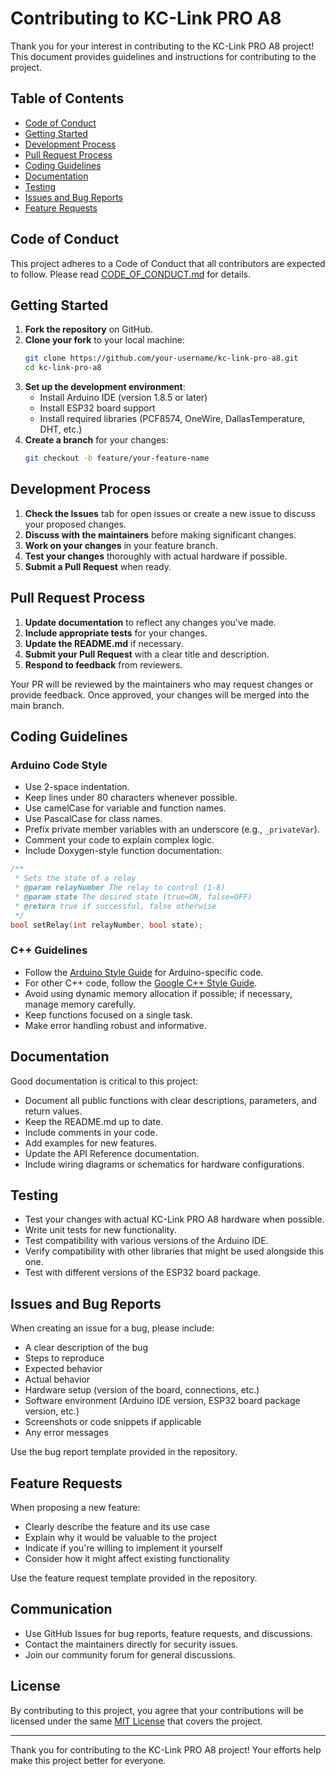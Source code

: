 # Contributing to KC-Link PRO A8

Thank you for your interest in contributing to the KC-Link PRO A8 project! This document provides guidelines and instructions for contributing to the project.

## Table of Contents

- [Code of Conduct](#code-of-conduct)
- [Getting Started](#getting-started)
- [Development Process](#development-process)
- [Pull Request Process](#pull-request-process)
- [Coding Guidelines](#coding-guidelines)
- [Documentation](#documentation)
- [Testing](#testing)
- [Issues and Bug Reports](#issues-and-bug-reports)
- [Feature Requests](#feature-requests)

## Code of Conduct

This project adheres to a Code of Conduct that all contributors are expected to follow. Please read [CODE_OF_CONDUCT.md](CODE_OF_CONDUCT.md) for details.

## Getting Started

1. **Fork the repository** on GitHub.
2. **Clone your fork** to your local machine:
   ```bash
   git clone https://github.com/your-username/kc-link-pro-a8.git
   cd kc-link-pro-a8
   ```
3. **Set up the development environment**:
   - Install Arduino IDE (version 1.8.5 or later)
   - Install ESP32 board support
   - Install required libraries (PCF8574, OneWire, DallasTemperature, DHT, etc.)
4. **Create a branch** for your changes:
   ```bash
   git checkout -b feature/your-feature-name
   ```

## Development Process

1. **Check the Issues** tab for open issues or create a new issue to discuss your proposed changes.
2. **Discuss with the maintainers** before making significant changes.
3. **Work on your changes** in your feature branch.
4. **Test your changes** thoroughly with actual hardware if possible.
5. **Submit a Pull Request** when ready.

## Pull Request Process

1. **Update documentation** to reflect any changes you've made.
2. **Include appropriate tests** for your changes.
3. **Update the README.md** if necessary.
4. **Submit your Pull Request** with a clear title and description.
5. **Respond to feedback** from reviewers.

Your PR will be reviewed by the maintainers who may request changes or provide feedback. Once approved, your changes will be merged into the main branch.

## Coding Guidelines

### Arduino Code Style

- Use 2-space indentation.
- Keep lines under 80 characters whenever possible.
- Use camelCase for variable and function names.
- Use PascalCase for class names.
- Prefix private member variables with an underscore (e.g., `_privateVar`).
- Comment your code to explain complex logic.
- Include Doxygen-style function documentation:

```cpp
/**
 * Sets the state of a relay
 * @param relayNumber The relay to control (1-8)
 * @param state The desired state (true=ON, false=OFF)
 * @return true if successful, false otherwise
 */
bool setRelay(int relayNumber, bool state);
```

### C++ Guidelines

- Follow the [Arduino Style Guide](https://www.arduino.cc/en/Reference/StyleGuide) for Arduino-specific code.
- For other C++ code, follow the [Google C++ Style Guide](https://google.github.io/styleguide/cppguide.html).
- Avoid using dynamic memory allocation if possible; if necessary, manage memory carefully.
- Keep functions focused on a single task.
- Make error handling robust and informative.

## Documentation

Good documentation is critical to this project:

- Document all public functions with clear descriptions, parameters, and return values.
- Keep the README.md up to date.
- Include comments in your code.
- Add examples for new features.
- Update the API Reference documentation.
- Include wiring diagrams or schematics for hardware configurations.

## Testing

- Test your changes with actual KC-Link PRO A8 hardware when possible.
- Write unit tests for new functionality.
- Test compatibility with various versions of the Arduino IDE.
- Verify compatibility with other libraries that might be used alongside this one.
- Test with different versions of the ESP32 board package.

## Issues and Bug Reports

When creating an issue for a bug, please include:

- A clear description of the bug
- Steps to reproduce
- Expected behavior
- Actual behavior
- Hardware setup (version of the board, connections, etc.)
- Software environment (Arduino IDE version, ESP32 board package version, etc.)
- Screenshots or code snippets if applicable
- Any error messages

Use the bug report template provided in the repository.

## Feature Requests

When proposing a new feature:

- Clearly describe the feature and its use case
- Explain why it would be valuable to the project
- Indicate if you're willing to implement it yourself
- Consider how it might affect existing functionality

Use the feature request template provided in the repository.

## Communication

- Use GitHub Issues for bug reports, feature requests, and discussions.
- Contact the maintainers directly for security issues.
- Join our community forum for general discussions.

## License

By contributing to this project, you agree that your contributions will be licensed under the same [MIT License](LICENSE) that covers the project.

---

Thank you for contributing to the KC-Link PRO A8 project! Your efforts help make this project better for everyone.
